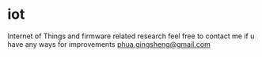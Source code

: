 # iot
Internet of Things and firmware related research
feel free to contact me if u have any ways for improvements
phua.gingsheng@gmail.com
